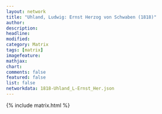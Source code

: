 ```yaml
---
layout: network
title: "Uhland, Ludwig: Ernst Herzog von Schwaben (1818)"
author:
description:
headline:
modified:
category: Matrix
tags: [matrix]
imagefeature: 
mathjax: 
chart: 
comments: false
featured: false
list: false
networkdata: 1818-Uhland_L-Ernst_Her.json
---
```

{% include matrix.html %}

